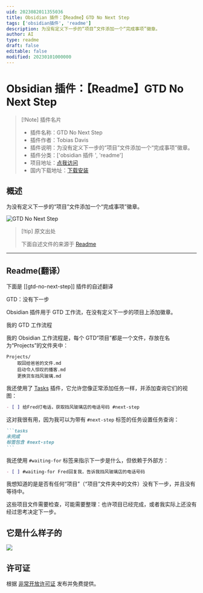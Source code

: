 ```yaml
---
uid: 2023082011355036
title: Obsidian 插件：【Readme】GTD No Next Step
tags: ['obsidian插件', 'readme']
description: 为没有定义下一步的“项目”文件添加一个“完成事项”徽章。
author: AI
type: readme
draft: false
editable: false
modified: 20230101000000
---
```


# Obsidian 插件：【Readme】GTD No Next Step

> [!Note] 插件名片
> - 插件名称：GTD No Next Step
> - 插件作者：Tobias Davis
> - 插件说明：为没有定义下一步的“项目”文件添加一个“完成事项”徽章。
> - 插件分类：['obsidian 插件 ', 'readme']
> - 项目地址：[点我访问](https://github.com/saibotsivad/obsidian-gtd-no-next-step)
> - 国内下载地址：[下载安装](https://pkmer.cn/products/plugin/pluginMarket/?gtd-no-next-step)

## 概述

为没有定义下一步的“项目”文件添加一个“完成事项”徽章。

![GTD No Next Step](https://cdn.pkmer.cn/covers/gtd-no-next-step.png!pkmer)

> [!tip] 原文出处
>
>下面自述文件的来源于 [Readme](https://ghproxy.net/https://raw.githubusercontent.com/saibotsivad/obsidian-gtd-no-next-step/main/README.md)

---

## Readme(翻译）

下面是 [[gtd-no-next-step]] 插件的自述翻译

GTD：没有下一步

Obsidian 插件用于 GTD 工作流，在没有定义下一步的项目上添加徽章。

我的 GTD 工作流程

我的 Obsidian 工作流程是，每个 GTD“项目”都是一个文件，存放在名为“Projects”的文件夹中：

```
Projects/
	取回给爸爸的文件.md
	启动令人惊叹的播客.md
	更换货车挡风玻璃.md
```

我还使用了 [Tasks](https://publish.obsidian.md/tasks/) 插件，它允许您像正常添加任务一样，并添加查询它们的视图：

```md
- [ ] 给Fred打电话，获取挡风玻璃店的电话号码 #next-step
```

这对我很有用，因为我可以为带有 `#next-step` 标签的任务设置任务查询：

``````md
```tasks
未完成
标签包含 #next-step
```
``````

我还使用 `#waiting-for` 标签来指示下一步是什么，但依赖于外部方：

```md
- [ ] #waiting-for Fred回复我，告诉我挡风玻璃店的电话号码
```

我想知道的是是否有任何“项目”（“项目”文件夹中的文件）没有下一步，并且没有等待中。

这些项目文件需要检查，可能需要整理：也许项目已经完成，或者我实际上还没有经过思考决定下一步。

## 它是什么样子的

![](./example.png)

## 许可证

根据 [非常开放许可证](http://veryopenlicense.com/) 发布并免费提供。
